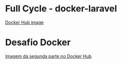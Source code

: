 # Full Cycle - docker-laravel

[Docker Hub image](https://hub.docker.com/repository/docker/brandaogabriel7/docker-laravel)


# Desafio Docker
[Imagem da segunda parte no Docker Hub](https://hub.docker.com/r/brandaogabriel7/codeeducation)

